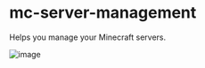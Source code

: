# mc-server-management
Helps you manage your Minecraft servers.

![image](https://user-images.githubusercontent.com/73427833/189489213-79592be7-9aec-4b5a-a08e-d7f4f41afa79.png)

